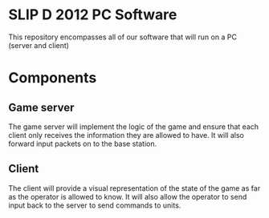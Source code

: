 # SLIP D 2012 PC Software
This repository encompasses all of our software that will run on a PC
(server and client)


# Components

## Game server
The game server will implement the logic of the game and ensure that each
client only receives the information they are allowed to have. It will also
forward input packets on to the base station.

## Client
The client will provide a visual representation of the state of the game as far
as the operator is allowed to know. It will also allow the operator to send
input back to the server to send commands to units.
